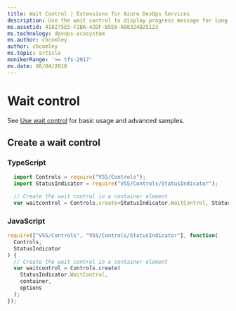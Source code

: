 ```yaml
---
title: Wait Control | Extensions for Azure DevOps Services
description: Use the wait control to display progress message for long running operations in your app for Azure DevOps Services.
ms.assetid: 418275E5-F2BA-42DF-B5E6-A88324B25123
ms.technology: devops-ecosystem
ms.author: chcomley
author: chcomley
ms.topic: article
monikerRange: '>= tfs-2017'
ms.date: 08/04/2016
---
```


# Wait control

See [Use wait control](../../../develop/ui-controls/waitcontrolo.md) for basic usage and advanced samples.

## Create a wait control

### TypeScript

```javascript
  import Controls = require("VSS/Controls");
  import StatusIndicator = require("VSS/Controls/StatusIndicator");

  // Create the wait control in a container element
  var waitcontrol = Controls.create<StatusIndicator.WaitControl, StatusIndicator.IWaitControlOptions>(StatusIndicator.WaitControl, container, options);
```

### JavaScript

```javascript
require(["VSS/Controls", "VSS/Controls/StatusIndicator"], function(
  Controls,
  StatusIndicator
) {
  // Create the wait control in a container element
  var waitcontrol = Controls.create(
    StatusIndicator.WaitControl,
    container,
    options
  );
});
```
